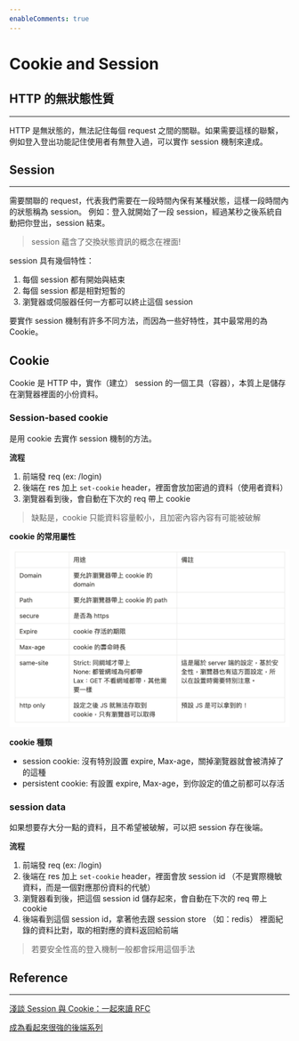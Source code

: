 ```yaml
---
enableComments: true
---
```


# Cookie and Session

## HTTP 的無狀態性質

---

HTTP 是無狀態的，無法記住每個 request 之間的關聯。如果需要這樣的聯繫，例如登入登出功能記住使用者有無登入過，可以實作 session 機制來達成。

## Session

---

需要關聯的 request，代表我們需要在一段時間內保有某種狀態，這樣一段時間內的狀態稱為 session。 例如：登入就開始了一段 session，經過某秒之後系統自動把你登出，session 結束。

> session 蘊含了交換狀態資訊的概念在裡面!

session 具有幾個特性：

1. 每個 session 都有開始與結束
2. 每個 session 都是相對短暫的
3. 瀏覽器或伺服器任何一方都可以終止這個 session

要實作 session 機制有許多不同方法，而因為一些好特性，其中最常用的為 Cookie。

## Cookie

Cookie 是 HTTP 中，實作（建立） session 的一個工具（容器），本質上是儲存在瀏覽器裡面的小份資料。

### Session-based cookie

是用 cookie 去實作 session 機制的方法。

**流程**

1. 前端發 req (ex: /login)
2. 後端在 res 加上 `set-cookie` header，裡面會放加密過的資料（使用者資料）
3. 瀏覽器看到後，會自動在下次的 req 帶上 cookie

> 缺點是，cookie 只能資料容量較小，且加密內容內容有可能被破解

**cookie 的常用屬性**

![img](./img/cookieAndSession01.png)

**cookie 種類**

- session cookie: 沒有特別設置 expire, Max-age，關掉瀏覽器就會被清掉了的這種
- persistent cookie: 有設置 expire, Max-age，到你設定的值之前都可以存活

### session data

如果想要存大分一點的資料，且不希望被破解，可以把 session 存在後端。

**流程**

1. 前端發 req (ex: /login)
2. 後端在 res 加上 `set-cookie` header，裡面會放 session id （不是實際機敏資料，而是一個對應那份資料的代號）
3. 瀏覽器看到後，把這個 session id 儲存起來，會自動在下次的 req 帶上 cookie
4. 後端看到這個 session id，拿著他去跟 session store （如：redis） 裡面紀錄的資料比對，取的相對應的資料返回給前端

> 若要安全性高的登入機制一般都會採用這個手法

## Reference

---

[淺談 Session 與 Cookie：一起來讀 RFC](https://blog.huli.tw/2019/08/09/session-and-cookie-part2/)

[成為看起來很強的後端系列](https://www.youtube.com/watch?v=HMX4KSDtfpw&list=PLS5AiLcCHgNxd341NwuY9EOpVvY5Z8VOs)
